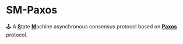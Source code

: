 # SM-Paxos
🕹 A <u>**S**</u>tate <u>**M**</u>achine asynchronous consensus protocol based on <u>**Paxos**</u> protocol.

